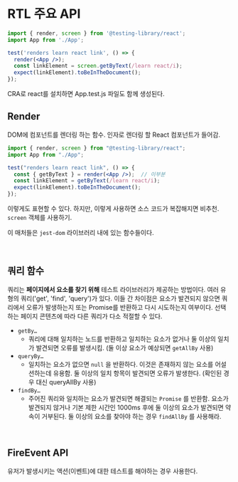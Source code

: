 # RTL 주요 API

```jsx
import { render, screen } from '@testing-library/react';
import App from './App';

test('renders learn react link', () => {
  render(<App />);
  const linkElement = screen.getByText(/learn react/i);
  expect(linkElement).toBeInTheDocument();
});
```

CRA로 react를 설치하면 App.test.js 파일도 함께 생성된다.

## Render

DOM에 컴포넌트를 렌더링 하는 함수. 인자로 렌더링 할 React 컴포넌트가 들어감.

```jsx
import { render, screen } from "@testing-library/react";
import App from "./App";

test("renders learn react link", () => {
  const { getByText } = render(<App />);  // 이부분
  const linkElement = getByText(/learn react/i);
  expect(linkElement).toBeInTheDocument();
});
```

이렇게도 표현할 수 있다. 하지만, 이렇게 사용하면 소스 코드가 복잡해지면 비추천. `screen` 객체를 사용하기.

이 매처들은 `jest-dom` 라이브러리 내에 있는 함수들이다.

<br/>

## 쿼리 함수

쿼리는 **페이지에서 요소를 찾기 위해** 테스트 라이브러리가 제공하는 방법이다. 여러 유형의 쿼리('get', 'find', 'query')가 있다. 이들 간 차이점은 요소가 발견되지 않으면 쿼리에서 오류가 발생하는지 또는 Promise를 반환하고 다시 시도하는지 여부이다. 선택하는 페이지 콘텐츠에 따라 다른 쿼리가 다소 적절할 수 있다.

- `getBy…`
  - 쿼리에 대해 일치하는 노드를 반환하고 일치하는 요소가 없거나 둘 이상의 일치가 발견되면 오류를 발생시킴. (둘 이상 요소가 예상되면 `getAllBy` 사용)
- `queryBy…`
  - 일치하는 요소가 없으면 `null` 을 반환하다. 이것은 존재하지 않는 요소를 어설션하는데 유용함. 둘 이상의 일치 항목이 발견되면 오류가 발생한다. (확인된 경우 대신 queryAllBy 사용)
- `findBy…`
  - 주어진 쿼리와 일치하는 요소가 발견되면 해결되는 `Promise` 를 반환함. 요소가 발견되지 않거나 기본 제한 시간인 1000ms 후에 둘 이상의 요소가 발견되면 약속이 거부된다. 둘 이상의 요소를 찾아야 하는 경우 `findAllBy` 를 사용해라.

<br/>

## FireEvent API

유저가 발생시키는 액션(이벤트)에 대한 테스트를 해야하는 경우 사용한다.
